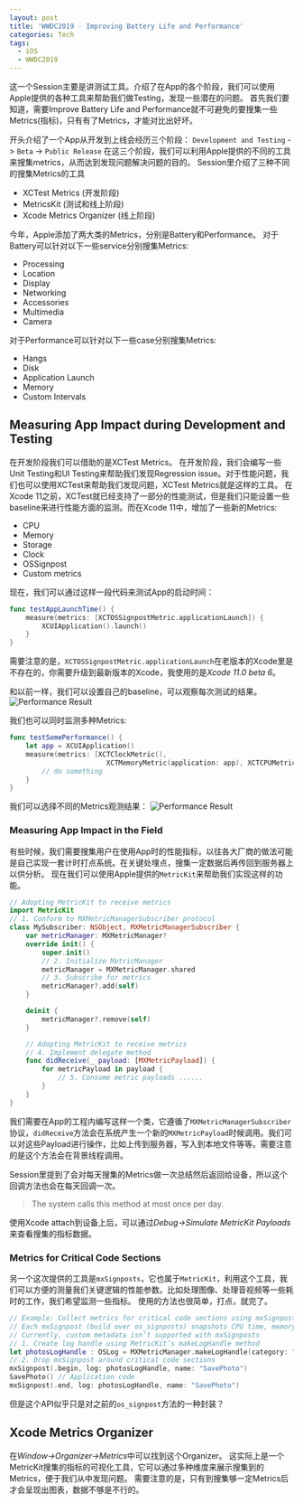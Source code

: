 ```yaml
---
layout: post
title: 'WWDC2019 - Improving Battery Life and Performance'
categories: Tech
tags:
  - iOS
  - WWDC2019
---
```


这一个Session主要是讲测试工具。介绍了在App的各个阶段，我们可以使用Apple提供的各种工具来帮助我们做Testing，发现一些潜在的问题。
首先我们要知道，需要Improve Battery Life and Performance就不可避免的要搜集一些Metrics(指标)，只有有了Metrics，才能对比出好坏。
<!-- more -->
开头介绍了一个App从开发到上线会经历三个阶段：
`Development and Testing` -> `Beta` -> `Public Release` 
在这三个阶段，我们可以利用Apple提供的不同的工具来搜集metrics，从而达到发现问题解决问题的目的。
Session里介绍了三种不同的搜集Metrics的工具
- XCTest Metrics (开发阶段)
- MetricsKit (测试和线上阶段)
- Xcode Metrics Organizer (线上阶段)

今年，Apple添加了两大类的Metrics，分别是Battery和Performance。
对于Battery可以针对以下一些service分别搜集Metrics:
- Processing
- Location
- Display
- Networking
- Accessories
- Multimedia
- Camera

对于Performance可以针对以下一些case分别搜集Metrics:
- Hangs
- Disk
- Application Launch
- Memory
- Custom Intervals


## Measuring App Impact during Development and Testing
在开发阶段我们可以借助的是XCTest Metrics。
在开发阶段，我们会编写一些Unit Testing和UI Testing来帮助我们发现Regression issue。对于性能问题，我们也可以使用XCTest来帮助我们发现问题，XCTest Metrics就是这样的工具。
在Xcode 11之前，XCTest就已经支持了一部分的性能测试，但是我们只能设置一些baseline来进行性能方面的监测。而在Xcode 11中，增加了一些新的Metrics:
- CPU
- Memory
- Storage
- Clock
- OSSignpost
- Custom metrics

现在，我们可以通过这样一段代码来测试App的启动时间：
```swift
func testAppLaunchTime() {
    measure(metrics: [XCTOSSignpostMetric.applicationLaunch]) {
        XCUIApplication().launch()
    }
}
```
需要注意的是，`XCTOSSignpostMetric.applicationLaunch`在老版本的Xcode里是不存在的，你需要升级到最新版本的Xcode，我使用的是*Xcode 11.0 beta 6*。

和以前一样，我们可以设置自己的baseline，可以观察每次测试的结果。
![Performance Result](performance-result.png)

我们也可以同时监测多种Metrics:
```swift
func testSomePerformance() {
    let app = XCUIApplication()
    measure(metrics: [XCTClockMetric(),
                        XCTMemoryMetric(application: app), XCTCPUMetric(application: app)]) {
        // do something
    }
}
```

我们可以选择不同的Metrics观测结果：
![Performance Result](multi-performance-result.png)

### Measuring App Impact in the Field 
有些时候，我们需要搜集用户在使用App时的性能指标，以往各大厂商的做法可能是自己实现一套计时打点系统。在关键处埋点，搜集一定数据后再传回到服务器上以供分析。
现在我们可以使用Apple提供的`MetricKit`来帮助我们实现这样的功能。

```swift
// Adopting MetricKit to receive metrics
import MetricKit
// 1. Conform to MXMetricManagerSubscriber protocol
class MySubscriber: NSObject, MXMetricManagerSubscriber {
    var metricManager: MXMetricManager?
    override init() {
        super.init()
        // 2. Initialize MetricManager
        metricManager = MXMetricManager.shared
        // 3. Subscribe for metrics
        metricManager?.add(self)
    }

    deinit {
        metricManager?.remove(self)
    }

    // Adopting MetricKit to receive metrics
    // 4. Implement delegate method
    func didReceive(_ payload: [MXMetricPayload]) {
        for metricPayload in payload {
            // 5. Consume metric payloads ......
        }
    }
}
```

我们需要在App的工程内编写这样一个类，它遵循了`MXMetricManagerSubscriber`协议，`didReceive`方法会在系统产生一个新的`MXMetricPayload`时候调用。我们可以对这些Payload进行操作，比如上传到服务器，写入到本地文件等等。需要注意的是这个方法会在背景线程调用。

Session里提到了会对每天搜集的Metrics做一次总结然后返回给设备，所以这个回调方法也会在每天回调一次。
> The system calls this method at most once per day.

使用Xcode attach到设备上后，可以通过*Debug->Simulate MetricKit Payloads*来查看搜集的指标数据。

### Metrics for Critical Code Sections
另一个这次提供的工具是`mxSignposts`，它也属于`MetricKit`，利用这个工具，我们可以方便的测量我们关键逻辑的性能参数。比如处理图像、处理音视频等一些耗时的工作，我们希望监测一些指标。
使用的方法也很简单，打点，就完了。

```swift
// Example: Collect metrics for critical code sections using mxSignposts
// Each mxSignpost (build over os_signposts) snapshots CPU time, memory and logical Writes
// Currently, custom metadata isn’t supported with mxSignposts
// 1. Create log handle using MetricKit’s makeLogHandle method
let photosLogHandle : OSLog = MXMetricManager.makeLogHandle(category: "Photos")
// 2. Drop mxSignpost around critical code sections
mxSignpost(.begin, log: photosLogHandle, name: "SavePhoto")
SavePhoto() // Application code
mxSignpost(.end, log: photosLogHandle, name: "SavePhoto")
```

但是这个API似乎只是对之前的`os_signpost`方法的一种封装？


## Xcode Metrics Organizer
在*Window->Organizer->Metrics*中可以找到这个Organizer。
这实际上是一个MetricKit搜集的指标的可视化工具，它可以通过多种维度来展示搜集到的Metrics，便于我们从中发现问题。
需要注意的是，只有到搜集够一定Metrics后才会呈现出图表，数据不够是不行的。

